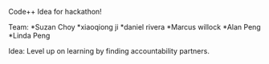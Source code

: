 Code++ Idea for hackathon!

Team:
	*Suzan Choy
	*xiaoqiong ji
	*daniel rivera
	*Marcus willock
	*Alan Peng
	*Linda Peng

Idea:
Level up on learning by finding accountability partners. 